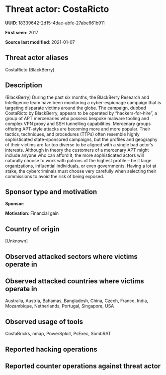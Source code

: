 # Threat actor: CostaRicto

**UUID**: 18339642-2d15-4dae-abfe-27abe661b911

**First seen**: 2017

**Source last modified**: 2021-01-07

## Threat actor aliases

CostaRicto (BlackBerry)

## Description

(BlackBerry) During the past six months, the BlackBerry Research and Intelligence team have been monitoring a cyber-espionage campaign that is targeting disparate victims around the globe. The campaign, dubbed CostaRicto by BlackBerry, appears to be operated by “hackers-for-hire”, a group of APT mercenaries who possess bespoke malware tooling and complex VPN proxy and SSH tunnelling capabilities.
Mercenary groups offering APT-style attacks are becoming more and more popular. Their tactics, techniques, and procedures (TTPs) often resemble highly sophisticated state-sponsored campaigns, but the profiles and geography of their victims are far too diverse to be aligned with a single bad actor’s interests.
Although in theory the customers of a mercenary APT might include anyone who can afford it, the more sophisticated actors will naturally choose to work with patrons of the highest profile – be it large organizations, influential individuals, or even governments. Having a lot at stake, the cybercriminals must choose very carefully when selecting their commissions to avoid the risk of being exposed.

## Sponsor type and motivation

**Sponsor**: 

**Motivation**: Financial gain


## Country of origin

[Unknown]

## Observed attacked sectors where victims operate in



## Observed attacked countries where victims operate in

Australia, Austria, Bahamas, Bangladesh, China, Czech, France, India, Mozambique, Netherlands, Portugal, Singapore, USA

## Observed usage of tools

CostaBricks, nmap, PowerSploit, PsExec, SombRAT

## Reported hacking operations



## Reported counter operations against threat actor





